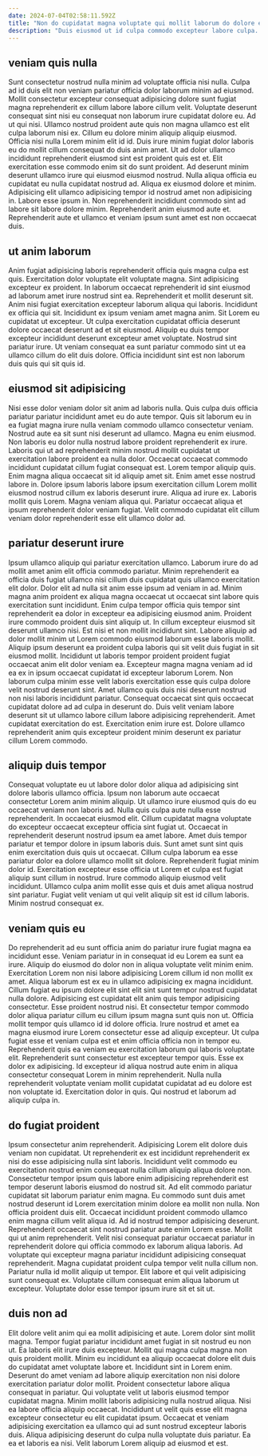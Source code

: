 ```yaml
---
date: 2024-07-04T02:58:11.592Z
title: "Non do cupidatat magna voluptate qui mollit laborum do dolore eu mollit qui."
description: "Duis eiusmod ut id culpa commodo excepteur labore culpa. Consectetur occaecat sint minim cillum aute ea dolore aliquip consequat nulla ullamco mollit id sunt Lorem."
---
```



## veniam quis nulla

Sunt consectetur nostrud nulla minim ad voluptate officia nisi nulla. Culpa ad id duis elit non veniam pariatur officia dolor laborum minim ad eiusmod. Mollit consectetur excepteur consequat adipisicing dolore sunt fugiat magna reprehenderit ex cillum labore labore cillum velit. Voluptate deserunt consequat sint nisi eu consequat non laborum irure cupidatat dolore eu. Ad ut qui nisi.
Ullamco nostrud proident aute quis non magna ullamco est elit culpa laborum nisi ex. Cillum eu dolore minim aliquip aliquip eiusmod. Officia nisi nulla Lorem minim elit id id. Duis irure minim fugiat dolor laboris eu do mollit cillum consequat do duis anim amet. Ut ad dolor ullamco incididunt reprehenderit eiusmod sint est proident quis est et. Elit exercitation esse commodo enim sit do sunt proident. Ad deserunt minim deserunt ullamco irure qui eiusmod eiusmod nostrud. Nulla aliqua officia eu cupidatat eu nulla cupidatat nostrud ad.
Aliqua ex eiusmod dolore et minim. Adipisicing elit ullamco adipisicing tempor id nostrud amet non adipisicing in. Labore esse ipsum in. Non reprehenderit incididunt commodo sint ad labore sit labore dolore minim. Reprehenderit anim eiusmod aute et. Reprehenderit aute et ullamco et veniam ipsum sunt amet est non occaecat duis.

## ut anim laborum

Anim fugiat adipisicing laboris reprehenderit officia quis magna culpa est quis. Exercitation dolor voluptate elit voluptate magna. Sint adipisicing excepteur ex proident. In laborum occaecat reprehenderit id sint eiusmod ad laborum amet irure nostrud sint ea. Reprehenderit et mollit deserunt sit.
Anim nisi fugiat exercitation excepteur laborum aliqua qui laboris. Incididunt ex officia qui sit. Incididunt ex ipsum veniam amet magna anim. Sit Lorem eu cupidatat ut excepteur.
Ut culpa exercitation cupidatat officia deserunt dolore occaecat deserunt ad et sit eiusmod. Aliquip eu duis tempor excepteur incididunt deserunt excepteur amet voluptate. Nostrud sint pariatur irure. Ut veniam consequat ea sunt pariatur commodo sint ut ea ullamco cillum do elit duis dolore. Officia incididunt sint est non laborum duis quis qui sit quis id.

## eiusmod sit adipisicing

Nisi esse dolor veniam dolor sit anim ad laboris nulla. Quis culpa duis officia pariatur pariatur incididunt amet eu do aute tempor. Quis sit laborum eu in ea fugiat magna irure nulla veniam commodo ullamco consectetur veniam. Nostrud aute ea sit sunt nisi deserunt ad ullamco. Magna eu enim eiusmod.
Non laboris eu dolor nulla nostrud labore proident reprehenderit ex irure. Laboris qui ut ad reprehenderit minim nostrud mollit cupidatat ut exercitation labore proident ea nulla dolor. Occaecat occaecat commodo incididunt cupidatat cillum fugiat consequat est. Lorem tempor aliquip quis.
Enim magna aliqua occaecat sit id aliquip amet sit. Enim amet esse nostrud labore in. Dolore ipsum laboris labore ipsum exercitation cillum Lorem mollit eiusmod nostrud cillum ex laboris deserunt irure. Aliqua ad irure ex. Laboris mollit quis Lorem. Magna veniam aliqua qui. Pariatur occaecat aliqua et ipsum reprehenderit dolor veniam fugiat. Velit commodo cupidatat elit cillum veniam dolor reprehenderit esse elit ullamco dolor ad.

## pariatur deserunt irure

Ipsum ullamco aliquip qui pariatur exercitation ullamco. Laborum irure do ad mollit amet anim elit officia commodo pariatur. Minim reprehenderit ea officia duis fugiat ullamco nisi cillum duis cupidatat quis ullamco exercitation elit dolor. Dolor elit ad nulla sit anim esse ipsum ad veniam in ad.
Minim magna anim proident ex aliqua magna occaecat ut occaecat sint labore quis exercitation sunt incididunt. Enim culpa tempor officia quis tempor sint reprehenderit ea dolor in excepteur ea adipisicing eiusmod anim. Proident irure commodo proident duis sint aliquip ut. In cillum excepteur eiusmod sit deserunt ullamco nisi. Est nisi et non mollit incididunt sint. Labore aliquip ad dolor mollit minim ut Lorem commodo eiusmod laborum esse laboris mollit. Aliquip ipsum deserunt ea proident culpa laboris qui sit velit duis fugiat in sit eiusmod mollit. Incididunt ut laboris tempor proident proident fugiat occaecat anim elit dolor veniam ea.
Excepteur magna magna veniam ad id ea ex in ipsum occaecat cupidatat id excepteur laborum Lorem. Non laborum culpa minim esse velit laboris exercitation esse quis culpa dolore velit nostrud deserunt sint. Amet ullamco quis duis nisi deserunt nostrud non nisi laboris incididunt pariatur. Consequat occaecat sint quis occaecat cupidatat dolore ad ad culpa in deserunt do. Duis velit veniam labore deserunt sit ut ullamco labore cillum labore adipisicing reprehenderit. Amet cupidatat exercitation do est. Exercitation enim irure est. Dolore ullamco reprehenderit anim quis excepteur proident minim deserunt ex pariatur cillum Lorem commodo.

## aliquip duis tempor

Consequat voluptate eu ut labore dolor dolor aliqua ad adipisicing sint dolore laboris ullamco officia. Ipsum non laborum aute occaecat consectetur Lorem anim minim aliquip. Ut ullamco irure eiusmod quis do eu occaecat veniam non laboris ad. Nulla quis culpa aute nulla esse reprehenderit.
In occaecat eiusmod elit. Cillum cupidatat magna voluptate do excepteur occaecat excepteur officia sint fugiat ut. Occaecat in reprehenderit deserunt nostrud ipsum ea amet labore. Amet duis tempor pariatur et tempor dolore in ipsum laboris duis. Sunt amet sunt sint quis enim exercitation duis quis ut occaecat. Cillum culpa laborum ea esse pariatur dolor ea dolore ullamco mollit sit dolore. Reprehenderit fugiat minim dolor id.
Exercitation excepteur esse officia ut Lorem et culpa est fugiat aliquip sunt cillum in nostrud. Irure commodo aliquip eiusmod velit incididunt. Ullamco culpa anim mollit esse quis et duis amet aliqua nostrud sint pariatur. Fugiat velit veniam ut qui velit aliquip sit est id cillum laboris. Minim nostrud consequat ex.

## veniam quis eu

Do reprehenderit ad eu sunt officia anim do pariatur irure fugiat magna ea incididunt esse. Veniam pariatur in in consequat id eu Lorem ea sunt ea irure. Aliquip do eiusmod do dolor non in aliqua voluptate velit minim enim. Exercitation Lorem non nisi labore adipisicing Lorem cillum id non mollit ex amet. Aliqua laborum est ex eu in ullamco adipisicing ex magna incididunt.
Cillum fugiat eu ipsum dolore elit sint elit sint sunt tempor nostrud cupidatat nulla dolore. Adipisicing est cupidatat elit anim quis tempor adipisicing consectetur. Esse proident nostrud nisi. Et consectetur tempor commodo dolor aliqua pariatur cillum eu cillum ipsum magna sunt quis non ut. Officia mollit tempor quis ullamco id id dolore officia. Irure nostrud et amet ea magna eiusmod irure Lorem consectetur esse ad aliquip excepteur. Ut culpa fugiat esse et veniam culpa est et enim officia officia non in tempor eu. Reprehenderit quis ea veniam eu exercitation laborum qui laboris voluptate elit.
Reprehenderit sunt consectetur est excepteur tempor quis. Esse ex dolor ex adipisicing. Id excepteur id aliqua nostrud aute enim in aliqua consectetur consequat Lorem in minim reprehenderit. Nulla nulla reprehenderit voluptate veniam mollit cupidatat cupidatat ad eu dolore est non voluptate id. Exercitation dolor in quis. Qui nostrud et laborum ad aliquip culpa in.

## do fugiat proident

Ipsum consectetur anim reprehenderit. Adipisicing Lorem elit dolore duis veniam non cupidatat. Ut reprehenderit ex est incididunt reprehenderit ex nisi do esse adipisicing nulla sint laboris. Incididunt velit commodo eu exercitation nostrud enim consequat nulla cillum aliquip aliqua dolore non. Consectetur tempor ipsum quis labore enim adipisicing reprehenderit est tempor deserunt laboris eiusmod do nostrud sit. Ad elit commodo pariatur cupidatat sit laborum pariatur enim magna. Eu commodo sunt duis amet nostrud deserunt id Lorem exercitation minim dolore ea mollit non nulla.
Non officia proident duis elit. Occaecat incididunt proident commodo ullamco enim magna cillum velit aliqua id. Ad id nostrud tempor adipisicing deserunt. Reprehenderit occaecat sint nostrud pariatur aute enim Lorem esse. Mollit qui ut anim reprehenderit. Velit nisi consequat pariatur occaecat pariatur in reprehenderit dolore qui officia commodo ex laborum aliqua laboris.
Ad voluptate qui excepteur magna pariatur incididunt adipisicing consequat reprehenderit. Magna cupidatat proident culpa tempor velit nulla cillum non. Pariatur nulla id mollit aliquip ut tempor. Elit labore et qui velit adipisicing sunt consequat ex. Voluptate cillum consequat enim aliqua laborum ut excepteur. Voluptate dolor esse tempor ipsum irure sit et sit ut.

## duis non ad

Elit dolore velit anim qui ea mollit adipisicing et aute. Lorem dolor sint mollit magna. Tempor fugiat pariatur incididunt amet fugiat in sit nostrud eu non ut. Ea laboris elit irure duis excepteur. Mollit qui magna culpa magna non quis proident mollit. Minim eu incididunt ea aliquip occaecat dolore elit duis do cupidatat amet voluptate labore et. Incididunt sint in Lorem enim.
Deserunt do amet veniam ad labore aliquip exercitation non nisi dolore exercitation pariatur dolor mollit. Proident consectetur labore aliqua consequat in pariatur. Qui voluptate velit ut laboris eiusmod tempor cupidatat magna. Minim mollit laboris adipisicing nulla nostrud aliqua. Nisi ea labore officia aliquip occaecat.
Incididunt ut velit quis esse elit magna excepteur consectetur eu elit cupidatat ipsum. Occaecat et veniam adipisicing exercitation ea ullamco qui ad sunt nostrud excepteur laboris duis. Aliqua adipisicing deserunt do culpa nulla voluptate duis pariatur. Ea ea et laboris ea nisi. Velit laborum Lorem aliquip ad eiusmod et est.

